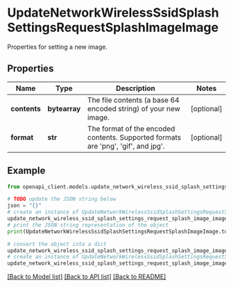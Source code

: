 # UpdateNetworkWirelessSsidSplashSettingsRequestSplashImageImage

Properties for setting a new image.

## Properties

Name | Type | Description | Notes
------------ | ------------- | ------------- | -------------
**contents** | **bytearray** | The file contents (a base 64 encoded string) of your new image. | [optional] 
**format** | **str** | The format of the encoded contents. Supported formats are &#39;png&#39;, &#39;gif&#39;, and jpg&#39;. | [optional] 

## Example

```python
from openapi_client.models.update_network_wireless_ssid_splash_settings_request_splash_image_image import UpdateNetworkWirelessSsidSplashSettingsRequestSplashImageImage

# TODO update the JSON string below
json = "{}"
# create an instance of UpdateNetworkWirelessSsidSplashSettingsRequestSplashImageImage from a JSON string
update_network_wireless_ssid_splash_settings_request_splash_image_image_instance = UpdateNetworkWirelessSsidSplashSettingsRequestSplashImageImage.from_json(json)
# print the JSON string representation of the object
print(UpdateNetworkWirelessSsidSplashSettingsRequestSplashImageImage.to_json())

# convert the object into a dict
update_network_wireless_ssid_splash_settings_request_splash_image_image_dict = update_network_wireless_ssid_splash_settings_request_splash_image_image_instance.to_dict()
# create an instance of UpdateNetworkWirelessSsidSplashSettingsRequestSplashImageImage from a dict
update_network_wireless_ssid_splash_settings_request_splash_image_image_from_dict = UpdateNetworkWirelessSsidSplashSettingsRequestSplashImageImage.from_dict(update_network_wireless_ssid_splash_settings_request_splash_image_image_dict)
```
[[Back to Model list]](../README.md#documentation-for-models) [[Back to API list]](../README.md#documentation-for-api-endpoints) [[Back to README]](../README.md)


